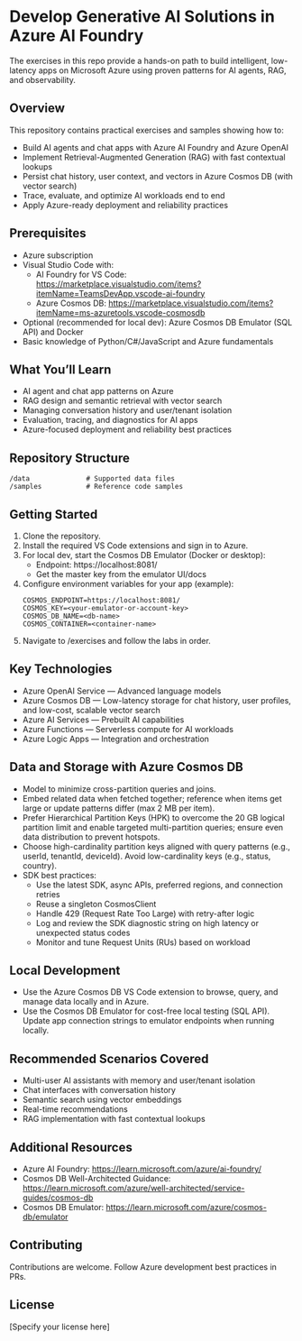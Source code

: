 # Develop Generative AI Solutions in Azure AI Foundry

The exercises in this repo provide a hands-on path to build intelligent, low-latency apps on Microsoft Azure using proven patterns for AI agents, RAG, and observability.

## Overview
This repository contains practical exercises and samples showing how to:
- Build AI agents and chat apps with Azure AI Foundry and Azure OpenAI
- Implement Retrieval-Augmented Generation (RAG) with fast contextual lookups
- Persist chat history, user context, and vectors in Azure Cosmos DB (with vector search)
- Trace, evaluate, and optimize AI workloads end to end
- Apply Azure-ready deployment and reliability practices

## Prerequisites
- Azure subscription
- Visual Studio Code with:
    - AI Foundry for VS Code: https://marketplace.visualstudio.com/items?itemName=TeamsDevApp.vscode-ai-foundry
    - Azure Cosmos DB: https://marketplace.visualstudio.com/items?itemName=ms-azuretools.vscode-cosmosdb
- Optional (recommended for local dev): Azure Cosmos DB Emulator (SQL API) and Docker
- Basic knowledge of Python/C#/JavaScript and Azure fundamentals

## What You’ll Learn
- AI agent and chat app patterns on Azure
- RAG design and semantic retrieval with vector search
- Managing conversation history and user/tenant isolation
- Evaluation, tracing, and diagnostics for AI apps
- Azure-focused deployment and reliability best practices

## Repository Structure
```
/data              # Supported data files
/samples           # Reference code samples
```

## Getting Started
1. Clone the repository.
2. Install the required VS Code extensions and sign in to Azure.
3. For local dev, start the Cosmos DB Emulator (Docker or desktop):
     - Endpoint: https://localhost:8081/
     - Get the master key from the emulator UI/docs
4. Configure environment variables for your app (example):
     ```
     COSMOS_ENDPOINT=https://localhost:8081/
     COSMOS_KEY=<your-emulator-or-account-key>
     COSMOS_DB_NAME=<db-name>
     COSMOS_CONTAINER=<container-name>
     ```
5. Navigate to /exercises and follow the labs in order.

## Key Technologies
- Azure OpenAI Service — Advanced language models
- Azure Cosmos DB — Low-latency storage for chat history, user profiles, and low-cost, scalable vector search
- Azure AI Services — Prebuilt AI capabilities
- Azure Functions — Serverless compute for AI workloads
- Azure Logic Apps — Integration and orchestration

## Data and Storage with Azure Cosmos DB
- Model to minimize cross-partition queries and joins.
- Embed related data when fetched together; reference when items get large or update patterns differ (max 2 MB per item).
- Prefer Hierarchical Partition Keys (HPK) to overcome the 20 GB logical partition limit and enable targeted multi-partition queries; ensure even data distribution to prevent hotspots.
- Choose high-cardinality partition keys aligned with query patterns (e.g., userId, tenantId, deviceId). Avoid low-cardinality keys (e.g., status, country).
- SDK best practices:
    - Use the latest SDK, async APIs, preferred regions, and connection retries
    - Reuse a singleton CosmosClient
    - Handle 429 (Request Rate Too Large) with retry-after logic
    - Log and review the SDK diagnostic string on high latency or unexpected status codes
    - Monitor and tune Request Units (RUs) based on workload

## Local Development
- Use the Azure Cosmos DB VS Code extension to browse, query, and manage data locally and in Azure.
- Use the Cosmos DB Emulator for cost-free local testing (SQL API). Update app connection strings to emulator endpoints when running locally.

## Recommended Scenarios Covered
- Multi-user AI assistants with memory and user/tenant isolation
- Chat interfaces with conversation history
- Semantic search using vector embeddings
- Real-time recommendations
- RAG implementation with fast contextual lookups

## Additional Resources
- Azure AI Foundry: https://learn.microsoft.com/azure/ai-foundry/
- Cosmos DB Well-Architected Guidance: https://learn.microsoft.com/azure/well-architected/service-guides/cosmos-db
- Cosmos DB Emulator: https://learn.microsoft.com/azure/cosmos-db/emulator

## Contributing
Contributions are welcome. Follow Azure development best practices in PRs.

## License
[Specify your license here]
